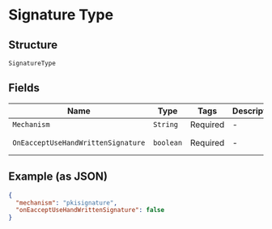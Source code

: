 
# Signature Type

## Structure

`SignatureType`

## Fields

| Name | Type | Tags | Description | Getter | Setter |
|  --- | --- | --- | --- | --- | --- |
| `Mechanism` | `String` | Required | - | String getMechanism() | setMechanism(String mechanism) |
| `OnEacceptUseHandWrittenSignature` | `boolean` | Required | - | boolean getOnEacceptUseHandWrittenSignature() | setOnEacceptUseHandWrittenSignature(boolean onEacceptUseHandWrittenSignature) |

## Example (as JSON)

```json
{
  "mechanism": "pkisignature",
  "onEacceptUseHandWrittenSignature": false
}
```

